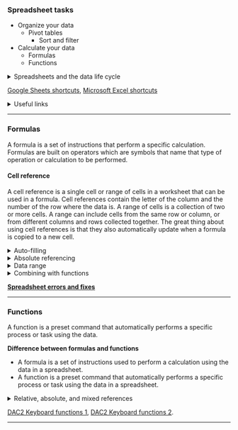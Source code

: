 ### Spreadsheet tasks
- Organize your data
  - Pivot tables
    - Sort and filter
- Calculate your data
  - Formulas
  - Functions
  
<details>
  <summary>Spreadsheets and the data life cycle</summary> <br>
  <ul>
    <li><strong>Plan</strong> for the users who will work within a spreadsheet by developing organizational standards. This can mean formatting your cells, the headings you choose to highlight, the color scheme, and the way you order your data points. When you take the time to set these standards, you will improve communication, ensure consistency, and help people be more efficient with their time.</li>
    <li><strong>Capture</strong> data by the source by connecting spreadsheets to other data sources, such as an online survey application or a database. This data will automatically be updated in the spreadsheet. That way, the information is always as current and accurate as possible.</li>
    <li><strong>Manage</strong> different kinds of data with a spreadsheet. This can involve storing, organizing, filtering, and updating information. Spreadsheets also let you decide who can access the data, how the information is shared, and how to keep your data safe and secure.</li>
    <li><strong>Analyze</strong> data in a spreadsheet to help make better decisions. Some of the most common spreadsheet analysis tools include formulas to aggregate data or create reports, and pivot tables for clear, easy-to-understand visuals.</li>
    <li><strong>Archive</strong> any spreadsheet that you don’t use often, but might need to reference later with built-in tools. This is especially useful if you want to store historical data before it gets updated.</li>
    <li><strong>Destroy</strong> your spreadsheet when you are certain that you will never need it again, if you have better backup copies, or for legal or security reasons. Keep in mind, lots of businesses are required to follow certain rules or have measures in place to make sure data is destroyed properly.</li>
  </ul>
</details> 

[Google Sheets shortcuts](https://support.google.com/docs/answer/181110), [Microsoft Excel shortcuts](https://support.microsoft.com/en-us/office/keyboard-shortcuts-in-excel-1798d9d5-842a-42b8-9c99-9b7213f0040f)

<details>
  <summary>Useful links</summary> <br>
  <ul>
    <li><strong>Excel</strong>: <a href="https://support.microsoft.com/en-us/office/office-quick-starts-25f909da-3e76-443d-94f4-6cdf7dedc51e#ID0EAADAAA=At_work_or_school" target="_blank">Office Quick Starts</a>, <a href="https://support.microsoft.com/en-us/office/excel-video-training-9bc05390-e94c-46af-a5b3-d7c22f6990bb?wt.mc_id=otc_home" target="_blank">Excel video training</a>, <a href="https://support.microsoft.com/en-us/office/sort-data-in-a-range-or-table-62d0b95d-2a90-4610-a6ae-2e545c4a4654" target="_blank">Sort data in a range or table</a>, <a href="https://support.microsoft.com/en-us/office/filter-data-in-a-range-or-table-01832226-31b5-4568-8806-38c37dcc180e" target="_blank">Filter data in a range or table</a>, <a href="https://support.microsoft.com/en-us/office/quick-start-format-a-worksheet-d70f75a2-23e6-4c92-83d6-2f219e4ad42e" target="_blank">Format a worksheet</a>, <a href="https://support.microsoft.com/en-us/office/guidelines-for-organizing-and-formatting-data-on-a-worksheet-90895cad-6c85-4e02-90d3-8798660166e3" target="_blank">Guidelines for organizing and formatting data on a worksheet</a>.</li>
    <li><strong>Google Sheets</strong>: <a href="https://support.google.com/a/users/answer/9300311?hl=en&ref_topic=9296423" target="_blank">Get started with Sheets: Create and import files</a>, <a href="https://support.google.com/docs/answer/3540681?co=GENIE.Platform%3DDesktop&hl=en" target="_blank">Sort and filter your data</a>, <a href="https://support.google.com/docs/answer/46973?co=GENIE.Platform%3DDesktop&hl=en&oco=0" target="_blank">Edit and format a spreadsheet</a>.</li>
    <li><a href="https://support.google.com/a/users/answer/9331278?hl=en" target="_blank">Overview: Differences between Sheets and Excel</a>.</li>
  </ul>
</details>
  
---

### Formulas
A formula is a set of instructions that perform a specific calculation. Formulas are built on operators which are symbols that name that type of operation or calculation to be performed.

#### Cell reference
A cell reference is a single cell or range of cells in a worksheet that can be used in a formula. Cell references contain the letter of the column and the number of the row where the data is. A range of cells is a collection of two or more cells. A range can include cells from the same row or column, or from different columns and rows collected together. The great thing about using cell references is that they also automatically update when a formula is copied to a new cell. <br>

<details>
  <summary>Auto-filling</summary> <br>
  The lower-right corner of each cell has a fill handle. It is a small green square in Microsoft Excel and a small blue square in Google Sheets.
  <ul>
    <li>Click the fill handle for a cell and drag it down a column to auto-fill other cells in the column with the same value or formula in that cell. </li>
    <li>Click the fill handle for a cell and drag it across a row to auto-fill other cells in the row with the same value or formula in that cell. </li>
    <li>If you want to create a numbered sequence in a column or row, do the following: 1) Fill in the first two numbers of the sequence in two adjacent cells, 2) Select to highlight the cells, and 3) Drag the fill handle to the last cell to complete the sequence of numbers. For example, to insert 1 through 100 in each row of column A, enter 1 in cell A1 and 2 in cell A2. Then, select to highlight both cells, click the fill handle in cell A2, and drag it down to cell A100. This auto-fills the numbers sequentially so you don't have to type them in each cell.</li>
  </ul>
</details>

<details>
  <summary>Absolute referencing</summary> <br>
  <ul>
    <li>Absolute referencing is marked by a dollar sign ($). For example, =$A$10 has absolute referencing for both the column and the row value</li>
    <li>Relative references (which is what you normally do e.g. “=A10”) will change anytime the formula is copied and pasted. They are in relation to where the referenced cell is located. For example if you copied “=A10” to the cell to the right it would become “=B10”. With absolute referencing “=$A$10” copied to the cell to the right would remain “=$A$10”. But if you copied $A10 to the cell below, it would change to $A11 because the row value isn't an absolute reference.</li>
    <li>Absolute references will not change when you copy and paste the formula in a different cell. The cell being referenced is always the same.</li>
    <li>To easily switch between absolute and relative referencing in the formula bar, highlight the reference you want to change and press the F4 key; for example, if you want to change the absolute reference, $A$10, in your formula to a relative reference, A10, highlight $A$10 in the formula bar and then press the F4 key to make the change. </li>
  </ul>
</details>

<details>
  <summary>Data range</summary> <br>
  The set of cells a data analyst selects to include in a formula is called the data range.
  <ul>
    <li>When you click into your formula, the colored ranges let you see which cells are being used in your spreadsheet. There are different colors for each unique range in your formula.</li>
    <li>In a lot of spreadsheet applications, you can press the F2 (or Enter) key to highlight the range of data in the spreadsheet that is referenced in a formula. Click the cell with the formula, and then press the F2 (or Enter) key to highlight the data in your spreadsheet. </li>
  </ul>
</details>

<details>
  <summary>Combining with functions</summary> <br>
  <ul><li>COUNTIF() is a formula and a function. This means the function runs based on criteria set by the formula. In this case, COUNT is the formula; it will be executed IF the conditions you create are true. For example, you could use =COUNTIF(A1:A16, “7”) to count only the cells that contained the number 7. Combining formulas and functions allows you to do more work with a single command. </li></ul>
</details>

[**Spreadsheet errors and fixes**](https://d3c33hcgiwev3.cloudfront.net/fDHAQD8OQX6xwEA_DsF-tw_299c2bf89be04d0bae30bf763b606af1_DAC2-Spreadsheet-Errors-and-Fixes.pdf?Expires=1639958400&Signature=khlJhAOS7CarbwgvV-AGUp5XyXkMXYy5ssfw0te3fL7kR68rBLSv-1bafnENkYmL8F2cBpwz6fvGTkfifiI8pkkxlyi58m8PLWZXLpkAYP8zmwUbajS4LWLSJ-1wIzrRIGm6rGsKeBKDGN~QiZeuei2UlXpTt4~A5viTEuJIMzM_&Key-Pair-Id=APKAJLTNE6QMUY6HBC5A)

---

### Functions
A function is a preset command that automatically performs a specific process or task using the data.

**Difference between formulas and functions**
- A formula is a set of instructions used to perform a calculation using the data in a spreadsheet.
- A function is a preset command that automatically performs a specific process or task using the data in a spreadsheet.

<details>
  <summary>Relative, absolute, and mixed references</summary> <br>
  <ul>
    <li>Relative references (cells referenced without a dollar sign, like A2) will change when you copy and paste the function into a different cell. With relative references, the location of the cell that contains the function determines the cells used by the function. </li>
    <li>Absolute references (cells fully referenced with a dollar sign, like $A$2) will not change when you copy and paste the function into a different cell. With absolute references, the cells referenced always remain the same.</li>
    <li>Mixed references (cells partially referenced with a dollar sign, like $A2 or A$2) will change when you copy and paste the function into a different cell. With mixed references, the location of the cell that contains the function determines the cells used by the function, but only the row or column is relative (not both).   </li>
    <li>In spreadsheets, you can press the F4 key to toggle between relative, absolute, and mixed references in a function. Click the cell containing the function, highlight the referenced cells in the formula bar, and then press F4 to toggle between and select relative, absolute, or mixed referencing.  </li>
  </ul>
</details>

[DAC2 Keyboard functions 1](https://d3c33hcgiwev3.cloudfront.net/UbHnj9LnRlGx54_S5yZRJA_64a50a70b938476c852b172e826e9af1_DAC2-Keyboard-functions-1.pdf?Expires=1639958400&Signature=A2lNbKBH4jhT7PyaLm5SiV73QbYwRaY0s3e7EqwSRSE8hdxQAJKOdLY9zed3f2JMtAExTbPZtaPt2i8xRAqbDakzYJ6OwMp4sfsgE8tcThQ~M84UL~EZd8rqrtoVp1GQXfc66n5Pqo1gY9KPGv0WpX030AEHZHyyCDtBtst-bhE_&Key-Pair-Id=APKAJLTNE6QMUY6HBC5A), [DAC2 Keyboard functions 2](https://d3c33hcgiwev3.cloudfront.net/9gsOZ_tGTtOLDmf7Rh7T1Q_8a825edae2a94e5e81d880681270acf1_DAC2-Keyboard-functions-2.pdf?Expires=1639958400&Signature=VJUZw6DnuoBIGeqdafuH1OtvsD~g99yDHMWTHDl-rR2PWf9W14kcH9VJ1ktkfeVGkiSFX8TIfWCGHTCyDPtFPXOodtRrATIwzU1~FWunUxkKHZVXwmWdYHDYbNuED10hOXtBSVKAQoYISmWoyZHbM5Jlb0qUnGgHBH7VxUV8mw8_&Key-Pair-Id=APKAJLTNE6QMUY6HBC5A).

---
  
  
  
